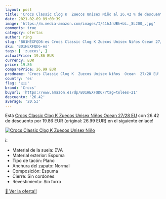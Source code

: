 ```yaml
---
layout: post
title: 'Crocs Classic Clog K  Zuecos Unisex Niño al 26.42 % de descuento'
date: 2021-02-09 09:00:39
image: 'https://m.media-amazon.com/images/I/41hJnUBh+bL._SL200_.jpg'
comments: true
category: ofertas
author: ring
slug: 'B01HEXFQD6-es Crocs Classic Clog K Zuecos Unisex Niños Ocean 27/28 EU'
sku: 'B01HEXFQD6-es'
tags: [ 'zuecos', ]
actualPrice: 19.86 EUR
currency: EUR
price: 19.86
comparePrice: 26.99 EUR
prodname: 'Crocs Classic Clog K  Zuecos Unisex Niños  Ocean  27/28 EU'
country: 'es'
flag: '🇪🇸'
brand: 'Crocs'
buyurl: 'https://www.amazon.es/dp/B01HEXFQD6/?tag=tolees-21'
descuento: '26.42'
average: '20.53'
---
```


Está [Crocs Classic Clog K  Zuecos Unisex Niños  Ocean  27/28 EU](https://www.amazon.es/dp/B01HEXFQD6/?tag=tolees-21) con 26.42 de descuento por 19.86 EUR (original: 26.99 EUR) en el siguiente enlace!

[![Crocs Classic Clog K  Zuecos Unisex Niño](https://m.media-amazon.com/images/I/41hJnUBh+bL._SL200_.jpg)](https://www.amazon.es/dp/B01HEXFQD6/?tag=tolees-21)

ℹ️:

- Material de la suela: EVA
- Material exterior: Espuma
- Tipo de tacón: Plano
- Anchura del zapato: Normal
- Composición: Espuma
- Cierre: Sin cordones
- Revestimiento: Sin forro

[🛒 Ver la oferta!!](https://www.amazon.es/dp/B01HEXFQD6/?tag=tolees-21)
